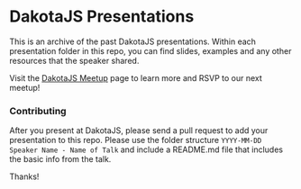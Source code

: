 # DakotaJS Presentations

This is an archive of the past DakotaJS presentations. Within each presentation folder in this repo, you can find slides, examples and any other resources that the speaker shared.

Visit the [DakotaJS Meetup](http://www.meetup.com/DakotaJS/) page to learn more and RSVP to our next meetup!

### Contributing

After you present at DakotaJS, please send a pull request to add your presentation to this repo. Please use the folder structure `YYYY-MM-DD Speaker Name - Name of Talk` and include a README.md file that includes the basic info from the talk.

Thanks!
